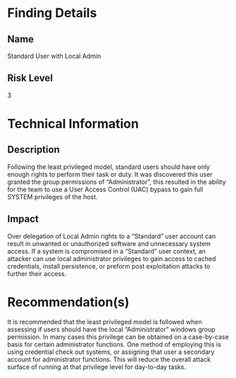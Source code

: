 
# Finding Details 

## Name
  Standard User with Local Admin 
## Risk Level
  3
  
# Technical Information

## Description 
Following the least privileged model, standard users should have only enough rights to perform their task or duty. It was discovered this user granted the group permissions of “Administrator”, this resulted in the ability for the team to use a User Access Control (UAC) bypass to gain full SYSTEM privileges of the host.  

## Impact
Over delegation of Local Admin rights to a “Standard” user account can result in unwanted or unauthorized software and unnecessary system access. If a system is compromised in a “Standard” user context, an attacker can use local administrator privileges to  gain access to cached credentials, install persistence, or preform post exploitation attacks to further their access.  

# Recommendation(s)
It is recommended that the least privileged model is followed when assessing if users should have the local “Administrator” windows group permission. In many cases this privilege can be obtained on a case-by-case basis for certain administrator functions. One method of employing this is using credential check out systems, or assigning that user a secondary account for administrator functions. This will reduce the overall attack surface of running at that privilege level for day-to-day tasks. 
